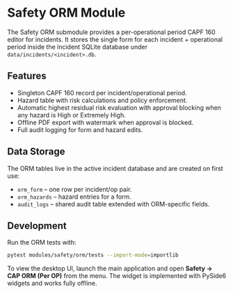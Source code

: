 # Safety ORM Module

The Safety ORM submodule provides a per-operational period CAPF 160 editor for
incidents. It stores the single form for each incident + operational period
inside the incident SQLite database under `data/incidents/<incident>.db`.

## Features

* Singleton CAPF 160 record per incident/operational period.
* Hazard table with risk calculations and policy enforcement.
* Automatic highest residual risk evaluation with approval blocking when any
  hazard is High or Extremely High.
* Offline PDF export with watermark when approval is blocked.
* Full audit logging for form and hazard edits.

## Data Storage

The ORM tables live in the active incident database and are created on first
use:

* `orm_form` – one row per incident/op pair.
* `orm_hazards` – hazard entries for a form.
* `audit_logs` – shared audit table extended with ORM-specific fields.

## Development

Run the ORM tests with:

```bash
pytest modules/safety/orm/tests --import-mode=importlib
```

To view the desktop UI, launch the main application and open **Safety → CAP ORM
(Per OP)** from the menu. The widget is implemented with PySide6 widgets and
works fully offline.
